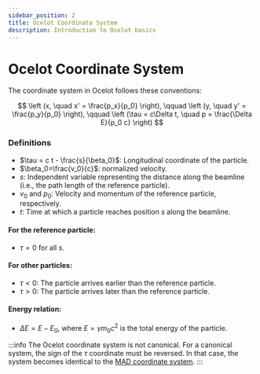 ```yaml
---
sidebar_position: 2
title: Ocelot Coordinate System
description: Introduction to Ocelot basics
---
```


# Ocelot Coordinate System

The coordinate system in Ocelot follows these conventions:

$$ 
\left (x, \quad x' = \frac{p_x}{p_0} \right), \qquad \left (y, \quad y' = \frac{p_y}{p_0} \right), \qquad \left (\tau = c\Delta t, \quad p = \frac{\Delta E}{p_0 c} \right)
$$

### Definitions
- $\tau = c t - \frac{s}{\beta_0}$: Longitudinal coordinate of the particle. 
- $\beta_0=\frac{v_0}{c}$: normalized velocity.
- $s$: Independent variable representing the distance along the beamline (i.e., the path length of the reference particle).
- $v_0$ and $p_0$: Velocity and momentum of the reference particle, respectively.
- $t$: Time at which a particle reaches position $s$ along the beamline.

#### For the reference particle:
- $\tau = 0$ for all $s$.

#### For other particles:
- $\tau < 0$: The particle arrives earlier than the reference particle.
- $\tau > 0$: The particle arrives later than the reference particle.

#### Energy relation:
- $\Delta E = E - E_0$, where $E = \gamma m_0 c^2$ is the total energy of the particle.

:::info
The Ocelot coordinate system is not canonical. For a canonical system, the sign of the $\tau$ coordinate must be reversed. 
In that case, the system becomes identical to the [MAD coordinate system](https://mad8.web.cern.ch/doc/phys_guide.pdf).
:::